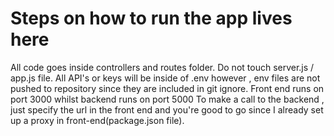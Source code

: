 # Steps on how to run the app lives here

All code goes inside controllers and routes folder.
Do not touch server.js / app.js file.
All API's or keys will be inside of .env however , env files are not pushed to repository since they are included in git ignore.
Front end runs on port 3000 whilst backend runs on port 5000
To make a call to the backend , just specify the url in the front end and you're good to go since I already set up a proxy in front-end(package.json file).
